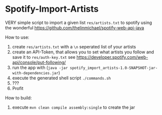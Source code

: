 # Spotify-Import-Artists

VERY simple script to import a given list `res/artists.txt` to spotify using the wonderful https://github.com/thelinmichael/spotify-web-api-java

How to use:
1. create `res/artists.txt` with a `\n` seperated list of your artists
2. create an API-Token, that allows you to set what artists you follow and save it to `res/auth-key.txt` see
https://developer.spotify.com/web-api/console/put-following/
3. run the app with (`java -jar spotify_import_artists-1.0-SNAPSHOT-jar-with-dependencies.jar`) 
4. execute the generated shell script `./commands.sh`
5. ???
6. Profit

How to build:
1. execute `mvn clean compile assembly:single` to create the jar